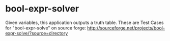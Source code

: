 bool-expr-solver
================

Given variables, this application outputs a truth table. These are Test Cases for "bool-expr-solve" on source forge: http://sourceforge.net/projects/bool-expr-solve/?source=directory
